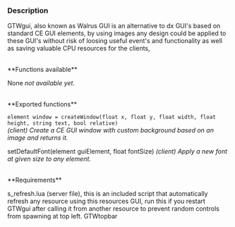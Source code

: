 ### Description
GTWgui, also known as Walrus GUI is an alternative to dx GUI's based on standard CE GUI elements, by 
using images any design could be applied to these GUI's without risk of loosing useful event's and 
functionality as well as saving valuable CPU resources for the clients, 

<br>
**Functions available**

None _not available yet._

<br>
**Exported functions**

`element window = createWindow(float x, float y, float width, float height, string text, bool relative)`  
_(client) Create a CE GUI window with custom background based on an image and returns it._

setDefaultFont(element guiElement, float fontSize)
_(client) Apply a new font at given size to any element._

<br>
**Requirements**

s_refresh.lua (server file), this is an included script that automatically refresh any resource using 
this resources GUI, run this if you restart GTWgui after calling it from another resource to prevent 
random controls from spawning at top left.
GTWtopbar<br>
